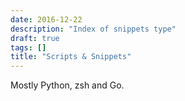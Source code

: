```yaml
---
date: 2016-12-22
description: "Index of snippets type"
draft: true
tags: []
title: "Scripts & Snippets"
---
```


Mostly Python, zsh and Go.
